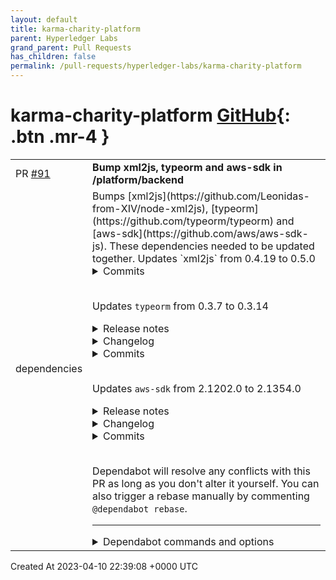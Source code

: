 ```yaml
---
layout: default
title: karma-charity-platform
parent: Hyperledger Labs
grand_parent: Pull Requests
has_children: false
permalink: /pull-requests/hyperledger-labs/karma-charity-platform
---
```


# karma-charity-platform <span class="fs-3 right-align">[GitHub](https://github.com/hyperledger-labs/karma-charity-platform){: .btn .mr-4 }</span>


<div>
    <table>
        <tr>
            <td>
                PR <a href="https://github.com/hyperledger-labs/karma-charity-platform/pull/91" class=".btn">#91</a>
            </td>
            <td>
                <b>
                    Bump xml2js, typeorm and aws-sdk in /platform/backend
                </b>
            </td>
        </tr>
        <tr>
            <td>
                <span class="chip">dependencies</span>
            </td>
            <td>
                Bumps [xml2js](https://github.com/Leonidas-from-XIV/node-xml2js), [typeorm](https://github.com/typeorm/typeorm) and [aws-sdk](https://github.com/aws/aws-sdk-js). These dependencies needed to be updated together.
Updates `xml2js` from 0.4.19 to 0.5.0
<details>
<summary>Commits</summary>
<ul>
<li><a href="https://github.com/Leonidas-from-XIV/node-xml2js/commit/9f730bb5001331b4398909db98c80220eb9577f7"><code>9f730bb</code></a> Update package.json with latest PR</li>
<li><a href="https://github.com/Leonidas-from-XIV/node-xml2js/commit/50a492aef9729b8b9b291c5cb2746ec7dc1369db"><code>50a492a</code></a> Merge pull request <a href="https://redirect.github.com/Leonidas-from-XIV/node-xml2js/issues/603">#603</a> from autopulated/master</li>
<li><a href="https://github.com/Leonidas-from-XIV/node-xml2js/commit/7bc3c5d74cf66429dfb804626f3099a17dea1691"><code>7bc3c5d</code></a> Merge pull request <a href="https://redirect.github.com/Leonidas-from-XIV/node-xml2js/issues/598">#598</a> from fnimick/master</li>
<li><a href="https://github.com/Leonidas-from-XIV/node-xml2js/commit/f412a128b6d68c93d0cea44289484e5102b557f4"><code>f412a12</code></a> Merge pull request <a href="https://redirect.github.com/Leonidas-from-XIV/node-xml2js/issues/635">#635</a> from wisesimpson/patch-1</li>
<li><a href="https://github.com/Leonidas-from-XIV/node-xml2js/commit/d318ce0ad8e44971d8334c21f91a68ebbdc80466"><code>d318ce0</code></a> Update README.md</li>
<li><a href="https://github.com/Leonidas-from-XIV/node-xml2js/commit/581b19a62d88f8a3c068b5a45f4542c2d6a495a5"><code>581b19a</code></a> use Object.create(null) to create all parsed objects (prevent prototype repla...</li>
<li><a href="https://github.com/Leonidas-from-XIV/node-xml2js/commit/a21295009e4cbc1f9847bdff0f9b933b5005e690"><code>a212950</code></a> Add documentation for <code>explicitCharkey</code> option</li>
<li><a href="https://github.com/Leonidas-from-XIV/node-xml2js/commit/1832e0b6b2de30a5e326d1cf21708cd32305a538"><code>1832e0b</code></a> Merge pull request <a href="https://redirect.github.com/Leonidas-from-XIV/node-xml2js/issues/512">#512</a> from economia/master</li>
<li><a href="https://github.com/Leonidas-from-XIV/node-xml2js/commit/198063c4d5e051e3c58349a05354b255ef8bd63c"><code>198063c</code></a> Merge pull request <a href="https://redirect.github.com/Leonidas-from-XIV/node-xml2js/issues/556">#556</a> from Omega-Ariston/fix-issue544</li>
<li><a href="https://github.com/Leonidas-from-XIV/node-xml2js/commit/0d717852434131746d4efe147eecfcc1ebb7f4a8"><code>0d71785</code></a> Merge pull request <a href="https://redirect.github.com/Leonidas-from-XIV/node-xml2js/issues/562">#562</a> from Omega-Ariston/addDocExample</li>
<li>Additional commits viewable in <a href="https://github.com/Leonidas-from-XIV/node-xml2js/compare/0.4.19...0.5.0">compare view</a></li>
</ul>
</details>
<br />

Updates `typeorm` from 0.3.7 to 0.3.14
<details>
<summary>Release notes</summary>
<p><em>Sourced from <a href="https://github.com/typeorm/typeorm/releases">typeorm's releases</a>.</em></p>
<blockquote>
<h2>0.3.14</h2>
<h3>Bug Fixes</h3>
<ul>
<li>drop xml &amp; yml connection option support. Addresses security issues in underlying dependency (<a href="https://redirect.github.com/typeorm/typeorm/issues/9930">#9930</a>) (<a href="https://github.com/typeorm/typeorm/commit/7dac12c2b18be34fb63ebfde988eb0825ec21384">7dac12c</a>)</li>
</ul>
<h3>Features</h3>
<ul>
<li>QueryBuilder performance optimizations (<a href="https://redirect.github.com/typeorm/typeorm/issues/9914">#9914</a>) (<a href="https://github.com/typeorm/typeorm/commit/12e9db07b6b9676e63fff5f55a45b1d269716ed9">12e9db0</a>)</li>
</ul>
<h2>0.3.13</h2>
<h3>Bug Fixes</h3>
<ul>
<li>firstCapital=true not working in camelCase() function (<a href="https://github.com/typeorm/typeorm/commit/f1330ad6e23bea65a16b4f1c4199f10f3fa7282b">f1330ad</a>)</li>
<li>handles &quot;query&quot; relation loading strategy for TreeRepositories (<a href="https://redirect.github.com/typeorm/typeorm/issues/9680">#9680</a>) (<a href="https://github.com/typeorm/typeorm/commit/a11809e1b20cc77fd2767b8bab2500a0c7e20d23">a11809e</a>), closes <a href="https://redirect.github.com/typeorm/typeorm/issues/9673">#9673</a></li>
<li>improve EntityNotFound error message in QueryBuilder.findOneOrFail (<a href="https://redirect.github.com/typeorm/typeorm/issues/9872">#9872</a>) (<a href="https://github.com/typeorm/typeorm/commit/f7f68178640120d8c1e92b8c9be0eeaa8262b4f3">f7f6817</a>)</li>
<li>loading tables with fk in sqlite query runner (<a href="https://redirect.github.com/typeorm/typeorm/issues/9875">#9875</a>) (<a href="https://github.com/typeorm/typeorm/commit/4997da054b5cfafdbdf374b3e554e5c4e0590da7">4997da0</a>), closes <a href="https://redirect.github.com/typeorm/typeorm/issues/9266">#9266</a></li>
<li>prevent foreign key support during migration batch under sqlite (<a href="https://redirect.github.com/typeorm/typeorm/issues/9775">#9775</a>) (<a href="https://github.com/typeorm/typeorm/commit/197cc05e90c0182357d85aa1ce7ae45de99d9d98">197cc05</a>), closes <a href="https://redirect.github.com/typeorm/typeorm/issues/9770">#9770</a></li>
<li>proper default value on generating migration when default value is a function calling [Postgres] (<a href="https://redirect.github.com/typeorm/typeorm/issues/9830">#9830</a>) (<a href="https://github.com/typeorm/typeorm/commit/bebba05388a40a9f278a450d4a988865c158abb7">bebba05</a>)</li>
<li>react-native doesn't properly work in ESM projects because of circular dependency (<a href="https://redirect.github.com/typeorm/typeorm/issues/9765">#9765</a>) (<a href="https://github.com/typeorm/typeorm/commit/099fcd9b104bc930faea08f97ee3d5610118e0c4">099fcd9</a>)</li>
<li>resolve issues for mssql migration when simple-enum was changed (<a href="https://github.com/typeorm/typeorm/commit/cb154d4ca36cda251fcb9eb05a29b7758ae813cf">cb154d4</a>), closes <a href="https://redirect.github.com/typeorm/typeorm/issues/7785">#7785</a> <a href="https://redirect.github.com/typeorm/typeorm/issues/9457">#9457</a> <a href="https://redirect.github.com/typeorm/typeorm/issues/7785">#7785</a> <a href="https://redirect.github.com/typeorm/typeorm/issues/9457">#9457</a></li>
<li>resolves issue with mssql column recreation (<a href="https://redirect.github.com/typeorm/typeorm/issues/9773">#9773</a>) (<a href="https://github.com/typeorm/typeorm/commit/07221a364682b567533c93130efb4f5189e009a9">07221a3</a>), closes <a href="https://redirect.github.com/typeorm/typeorm/issues/9399">#9399</a></li>
<li>transform values for FindOperators <a href="https://redirect.github.com/typeorm/typeorm/issues/9381">#9381</a> (<a href="https://redirect.github.com/typeorm/typeorm/issues/9777">#9777</a>) (<a href="https://github.com/typeorm/typeorm/commit/de1228deace974eca3e9dd3956208ebe4cd9347f">de1228d</a>), closes <a href="https://redirect.github.com/typeorm/typeorm/issues/9816">#9816</a></li>
<li>use forward slashes when normalizing path (<a href="https://redirect.github.com/typeorm/typeorm/issues/9768">#9768</a>) (<a href="https://github.com/typeorm/typeorm/commit/58fc08840a4a64ca1935391f4709a784c3f0b373">58fc088</a>), closes <a href="https://redirect.github.com/typeorm/typeorm/issues/9766">#9766</a></li>
<li>use object create if entity skip constructor is set (<a href="https://redirect.github.com/typeorm/typeorm/issues/9831">#9831</a>) (<a href="https://github.com/typeorm/typeorm/commit/a8689795dad796338e2a291a6a2fda89b00ef243">a868979</a>)</li>
</ul>
<h3>Features</h3>
<ul>
<li>add support for json datatype for sqlite (<a href="https://redirect.github.com/typeorm/typeorm/issues/9744">#9744</a>) (<a href="https://github.com/typeorm/typeorm/commit/4ac8c00117417ae622368aabe36d0fd5c676bd00">4ac8c00</a>)</li>
<li>add support for STI on EntitySchema (<a href="https://redirect.github.com/typeorm/typeorm/issues/9834">#9834</a>) (<a href="https://github.com/typeorm/typeorm/commit/bc306fb5a2c4dc02d04632af2b2f6c697a684356">bc306fb</a>), closes <a href="https://redirect.github.com/typeorm/typeorm/issues/9833">#9833</a></li>
<li>allow type FindOptionsOrderValue for order by object property (<a href="https://redirect.github.com/typeorm/typeorm/issues/9895">#9895</a>) (<a href="https://redirect.github.com/typeorm/typeorm/issues/9896">#9896</a>) (<a href="https://github.com/typeorm/typeorm/commit/0814970a9cc2c958199c9d74d1ef313de43dab50">0814970</a>)</li>
<li>Broadcast identifier for removed related entities  (<a href="https://redirect.github.com/typeorm/typeorm/issues/9913">#9913</a>) (<a href="https://github.com/typeorm/typeorm/commit/f530811b0da2863711db3467e55bf815c66b4b4b">f530811</a>)</li>
<li>leftJoinAndMapOne and innerJoinAndMapOne map result to entity (<a href="https://redirect.github.com/typeorm/typeorm/issues/9354">#9354</a>) (<a href="https://github.com/typeorm/typeorm/commit/947ffc34324c1d692496804e43dafa6302efc1db">947ffc3</a>)</li>
</ul>
<h2>0.3.12</h2>
<h3>Bug Fixes</h3>
<ul>
<li>allow to pass ObjectLiteral in mongo find where condition (<a href="https://redirect.github.com/typeorm/typeorm/issues/9632">#9632</a>) (<a href="https://github.com/typeorm/typeorm/commit/4eda5df8693d1a659ff5c3461124cf05619fdd72">4eda5df</a>), closes <a href="https://redirect.github.com/typeorm/typeorm/issues/9518">#9518</a></li>
<li>DataSource.setOptions doesn't properly update the database in the drivers (<a href="https://redirect.github.com/typeorm/typeorm/issues/9635">#9635</a>) (<a href="https://github.com/typeorm/typeorm/commit/a95bed7c05d10eb4b508e225faa4cb3c7ea7944f">a95bed7</a>)</li>
<li>Fix grammar error in no migrations found log (<a href="https://redirect.github.com/typeorm/typeorm/issues/9754">#9754</a>) (<a href="https://github.com/typeorm/typeorm/commit/6fb212187fdf97c07c41aad20d4f5503dfd44215">6fb2121</a>)</li>
<li>improved <code>FindOptionsWhere</code> behavior with union types (<a href="https://redirect.github.com/typeorm/typeorm/issues/9607">#9607</a>) (<a href="https://github.com/typeorm/typeorm/commit/7726f5ad1ec0c826510202a0f2cbeea705547eee">7726f5a</a>)</li>
<li>Incorrect enum default value when table name contains dash character (<a href="https://redirect.github.com/typeorm/typeorm/issues/9685">#9685</a>) (<a href="https://github.com/typeorm/typeorm/commit/b3b0c118a40441b31ac18ee7ce0cea0696b701ab">b3b0c11</a>)</li>
<li>incorrect sorting of entities with multi-inheritances (<a href="https://redirect.github.com/typeorm/typeorm/issues/9406">#9406</a>) (<a href="https://github.com/typeorm/typeorm/commit/54ca9dd801a77e011c2faf056b9e12845ccde82b">54ca9dd</a>)</li>
<li>make sure &quot;require&quot; is defined in the environment (<a href="https://github.com/typeorm/typeorm/commit/1a9b9fbcd683b2a28acbd26e39ac98dc6b60f001">1a9b9fb</a>)</li>
<li>materialized hints support for cte (<a href="https://redirect.github.com/typeorm/typeorm/issues/9605">#9605</a>) (<a href="https://github.com/typeorm/typeorm/commit/67973b4726500fc835639ffc302e0b6b20093df4">67973b4</a>)</li>
<li>multiple select queries during db sync in sqlite (<a href="https://redirect.github.com/typeorm/typeorm/issues/9639">#9639</a>) (<a href="https://github.com/typeorm/typeorm/commit/6c928a4aa002cf5db0733055c0a754e97e4b43b3">6c928a4</a>)</li>
<li>overriding caching settings when alwaysEnabled is true (<a href="https://redirect.github.com/typeorm/typeorm/issues/9731">#9731</a>) (<a href="https://github.com/typeorm/typeorm/commit/4df969ea6254f9f69c371a72d80e857ab7c1f62d">4df969e</a>)</li>
<li>redundant Unique constraint on primary join column in Postgres (<a href="https://redirect.github.com/typeorm/typeorm/issues/9677">#9677</a>) (<a href="https://github.com/typeorm/typeorm/commit/b8704f87d2e06c048dea3f0b408ab18738acf7d7">b8704f8</a>)</li>
<li>remove unnecessary .js extension in imports (<a href="https://redirect.github.com/typeorm/typeorm/issues/9713">#9713</a>) (<a href="https://github.com/typeorm/typeorm/commit/6b37e3818bd74541cadbd44e55c84df510e41e3a">6b37e38</a>)</li>
<li>resolve issue with &quot;simple-enum&quot; synchronization in SQLite (<a href="https://redirect.github.com/typeorm/typeorm/issues/9716">#9716</a>) (<a href="https://github.com/typeorm/typeorm/commit/c77c43e2423201bdc2ede85ae921447570685585">c77c43e</a>), closes <a href="https://redirect.github.com/typeorm/typeorm/issues/9715">#9715</a></li>
</ul>
<!-- raw HTML omitted -->
</blockquote>
<p>... (truncated)</p>
</details>
<details>
<summary>Changelog</summary>
<p><em>Sourced from <a href="https://github.com/typeorm/typeorm/blob/master/CHANGELOG.md">typeorm's changelog</a>.</em></p>
<blockquote>
<h2><a href="https://github.com/typeorm/typeorm/compare/0.3.12...0.3.14">0.3.14</a> (2023-04-09)</h2>
<h3>Bug Fixes</h3>
<ul>
<li>drop xml &amp; yml connection option support. Addresses security issues in underlying dependency (<a href="https://redirect.github.com/typeorm/typeorm/issues/9930">#9930</a>) (<a href="https://github.com/typeorm/typeorm/commit/7dac12c2b18be34fb63ebfde988eb0825ec21384">7dac12c</a>)</li>
</ul>
<h3>Features</h3>
<ul>
<li>QueryBuilder performance optimizations (<a href="https://redirect.github.com/typeorm/typeorm/issues/9914">#9914</a>) (<a href="https://github.com/typeorm/typeorm/commit/12e9db07b6b9676e63fff5f55a45b1d269716ed9">12e9db0</a>)</li>
</ul>
<h2><a href="https://github.com/typeorm/typeorm/compare/0.3.12...0.3.13">0.3.13</a> (2023-04-06)</h2>
<h3>Bug Fixes</h3>
<ul>
<li>firstCapital=true not working in camelCase() function (<a href="https://github.com/typeorm/typeorm/commit/f1330ad6e23bea65a16b4f1c4199f10f3fa7282b">f1330ad</a>)</li>
<li>handles &quot;query&quot; relation loading strategy for TreeRepositories (<a href="https://redirect.github.com/typeorm/typeorm/issues/9680">#9680</a>) (<a href="https://github.com/typeorm/typeorm/commit/a11809e1b20cc77fd2767b8bab2500a0c7e20d23">a11809e</a>), closes <a href="https://redirect.github.com/typeorm/typeorm/issues/9673">#9673</a></li>
<li>improve EntityNotFound error message in QueryBuilder.findOneOrFail (<a href="https://redirect.github.com/typeorm/typeorm/issues/9872">#9872</a>) (<a href="https://github.com/typeorm/typeorm/commit/f7f68178640120d8c1e92b8c9be0eeaa8262b4f3">f7f6817</a>)</li>
<li>loading tables with fk in sqlite query runner (<a href="https://redirect.github.com/typeorm/typeorm/issues/9875">#9875</a>) (<a href="https://github.com/typeorm/typeorm/commit/4997da054b5cfafdbdf374b3e554e5c4e0590da7">4997da0</a>), closes <a href="https://redirect.github.com/typeorm/typeorm/issues/9266">#9266</a></li>
<li>prevent foreign key support during migration batch under sqlite (<a href="https://redirect.github.com/typeorm/typeorm/issues/9775">#9775</a>) (<a href="https://github.com/typeorm/typeorm/commit/197cc05e90c0182357d85aa1ce7ae45de99d9d98">197cc05</a>), closes <a href="https://redirect.github.com/typeorm/typeorm/issues/9770">#9770</a></li>
<li>proper default value on generating migration when default value is a function calling [Postgres] (<a href="https://redirect.github.com/typeorm/typeorm/issues/9830">#9830</a>) (<a href="https://github.com/typeorm/typeorm/commit/bebba05388a40a9f278a450d4a988865c158abb7">bebba05</a>)</li>
<li>react-native doesn't properly work in ESM projects because of circular dependency (<a href="https://redirect.github.com/typeorm/typeorm/issues/9765">#9765</a>) (<a href="https://github.com/typeorm/typeorm/commit/099fcd9b104bc930faea08f97ee3d5610118e0c4">099fcd9</a>)</li>
<li>resolve issues for mssql migration when simple-enum was changed (<a href="https://github.com/typeorm/typeorm/commit/cb154d4ca36cda251fcb9eb05a29b7758ae813cf">cb154d4</a>), closes <a href="https://redirect.github.com/typeorm/typeorm/issues/7785">#7785</a> <a href="https://redirect.github.com/typeorm/typeorm/issues/9457">#9457</a> <a href="https://redirect.github.com/typeorm/typeorm/issues/7785">#7785</a> <a href="https://redirect.github.com/typeorm/typeorm/issues/9457">#9457</a></li>
<li>resolves issue with mssql column recreation (<a href="https://redirect.github.com/typeorm/typeorm/issues/9773">#9773</a>) (<a href="https://github.com/typeorm/typeorm/commit/07221a364682b567533c93130efb4f5189e009a9">07221a3</a>), closes <a href="https://redirect.github.com/typeorm/typeorm/issues/9399">#9399</a></li>
<li>transform values for FindOperators <a href="https://redirect.github.com/typeorm/typeorm/issues/9381">#9381</a> (<a href="https://redirect.github.com/typeorm/typeorm/issues/9777">#9777</a>) (<a href="https://github.com/typeorm/typeorm/commit/de1228deace974eca3e9dd3956208ebe4cd9347f">de1228d</a>), closes <a href="https://redirect.github.com/typeorm/typeorm/issues/9816">#9816</a></li>
<li>use forward slashes when normalizing path (<a href="https://redirect.github.com/typeorm/typeorm/issues/9768">#9768</a>) (<a href="https://github.com/typeorm/typeorm/commit/58fc08840a4a64ca1935391f4709a784c3f0b373">58fc088</a>), closes <a href="https://redirect.github.com/typeorm/typeorm/issues/9766">#9766</a></li>
<li>use object create if entity skip constructor is set (<a href="https://redirect.github.com/typeorm/typeorm/issues/9831">#9831</a>) (<a href="https://github.com/typeorm/typeorm/commit/a8689795dad796338e2a291a6a2fda89b00ef243">a868979</a>)</li>
</ul>
<h3>Features</h3>
<ul>
<li>add support for json datatype for sqlite (<a href="https://redirect.github.com/typeorm/typeorm/issues/9744">#9744</a>) (<a href="https://github.com/typeorm/typeorm/commit/4ac8c00117417ae622368aabe36d0fd5c676bd00">4ac8c00</a>)</li>
<li>add support for STI on EntitySchema (<a href="https://redirect.github.com/typeorm/typeorm/issues/9834">#9834</a>) (<a href="https://github.com/typeorm/typeorm/commit/bc306fb5a2c4dc02d04632af2b2f6c697a684356">bc306fb</a>), closes <a href="https://redirect.github.com/typeorm/typeorm/issues/9833">#9833</a></li>
<li>allow type FindOptionsOrderValue for order by object property (<a href="https://redirect.github.com/typeorm/typeorm/issues/9895">#9895</a>) (<a href="https://redirect.github.com/typeorm/typeorm/issues/9896">#9896</a>) (<a href="https://github.com/typeorm/typeorm/commit/0814970a9cc2c958199c9d74d1ef313de43dab50">0814970</a>)</li>
<li>Broadcast identifier for removed related entities  (<a href="https://redirect.github.com/typeorm/typeorm/issues/9913">#9913</a>) (<a href="https://github.com/typeorm/typeorm/commit/f530811b0da2863711db3467e55bf815c66b4b4b">f530811</a>)</li>
<li>leftJoinAndMapOne and innerJoinAndMapOne map result to entity (<a href="https://redirect.github.com/typeorm/typeorm/issues/9354">#9354</a>) (<a href="https://github.com/typeorm/typeorm/commit/947ffc34324c1d692496804e43dafa6302efc1db">947ffc3</a>)</li>
</ul>
<h2><a href="https://github.com/typeorm/typeorm/compare/0.3.11...0.3.12">0.3.12</a> (2023-02-07)</h2>
<h3>Bug Fixes</h3>
<ul>
<li>allow to pass ObjectLiteral in mongo find where condition (<a href="https://redirect.github.com/typeorm/typeorm/issues/9632">#9632</a>) (<a href="https://github.com/typeorm/typeorm/commit/4eda5df8693d1a659ff5c3461124cf05619fdd72">4eda5df</a>), closes <a href="https://redirect.github.com/typeorm/typeorm/issues/9518">#9518</a></li>
<li>DataSource.setOptions doesn't properly update the database in the drivers (<a href="https://redirect.github.com/typeorm/typeorm/issues/9635">#9635</a>) (<a href="https://github.com/typeorm/typeorm/commit/a95bed7c05d10eb4b508e225faa4cb3c7ea7944f">a95bed7</a>)</li>
<li>Fix grammar error in no migrations found log (<a href="https://redirect.github.com/typeorm/typeorm/issues/9754">#9754</a>) (<a href="https://github.com/typeorm/typeorm/commit/6fb212187fdf97c07c41aad20d4f5503dfd44215">6fb2121</a>)</li>
<li>improved <code>FindOptionsWhere</code> behavior with union types (<a href="https://redirect.github.com/typeorm/typeorm/issues/9607">#9607</a>) (<a href="https://github.com/typeorm/typeorm/commit/7726f5ad1ec0c826510202a0f2cbeea705547eee">7726f5a</a>)</li>
<li>Incorrect enum default value when table name contains dash character (<a href="https://redirect.github.com/typeorm/typeorm/issues/9685">#9685</a>) (<a href="https://github.com/typeorm/typeorm/commit/b3b0c118a40441b31ac18ee7ce0cea0696b701ab">b3b0c11</a>)</li>
<li>incorrect sorting of entities with multi-inheritances (<a href="https://redirect.github.com/typeorm/typeorm/issues/9406">#9406</a>) (<a href="https://github.com/typeorm/typeorm/commit/54ca9dd801a77e011c2faf056b9e12845ccde82b">54ca9dd</a>)</li>
<li>make sure &quot;require&quot; is defined in the environment (<a href="https://github.com/typeorm/typeorm/commit/1a9b9fbcd683b2a28acbd26e39ac98dc6b60f001">1a9b9fb</a>)</li>
<li>materialized hints support for cte (<a href="https://redirect.github.com/typeorm/typeorm/issues/9605">#9605</a>) (<a href="https://github.com/typeorm/typeorm/commit/67973b4726500fc835639ffc302e0b6b20093df4">67973b4</a>)</li>
<li>multiple select queries during db sync in sqlite (<a href="https://redirect.github.com/typeorm/typeorm/issues/9639">#9639</a>) (<a href="https://github.com/typeorm/typeorm/commit/6c928a4aa002cf5db0733055c0a754e97e4b43b3">6c928a4</a>)</li>
<li>overriding caching settings when alwaysEnabled is true (<a href="https://redirect.github.com/typeorm/typeorm/issues/9731">#9731</a>) (<a href="https://github.com/typeorm/typeorm/commit/4df969ea6254f9f69c371a72d80e857ab7c1f62d">4df969e</a>)</li>
</ul>
<!-- raw HTML omitted -->
</blockquote>
<p>... (truncated)</p>
</details>
<details>
<summary>Commits</summary>
<ul>
<li><a href="https://github.com/typeorm/typeorm/commit/5e3c565dce843b2deeefa3327340a79e0fc54e66"><code>5e3c565</code></a> version bump</li>
<li><a href="https://github.com/typeorm/typeorm/commit/7dac12c2b18be34fb63ebfde988eb0825ec21384"><code>7dac12c</code></a> fix: drop xml &amp; yml connection option support (<a href="https://redirect.github.com/typeorm/typeorm/issues/9930">#9930</a>)</li>
<li><a href="https://github.com/typeorm/typeorm/commit/daf1b47a609cb5090b71e537668ee115a98b1dc9"><code>daf1b47</code></a> fix: wrong dependency version in init command</li>
<li><a href="https://github.com/typeorm/typeorm/commit/0194f179fee8f346bbf82325716df6935aebda5e"><code>0194f17</code></a> version bump</li>
<li><a href="https://github.com/typeorm/typeorm/commit/12e9db07b6b9676e63fff5f55a45b1d269716ed9"><code>12e9db0</code></a> feat: QueryBuilder performance optimizations (<a href="https://redirect.github.com/typeorm/typeorm/issues/9914">#9914</a>)</li>
<li><a href="https://github.com/typeorm/typeorm/commit/f1330ad6e23bea65a16b4f1c4199f10f3fa7282b"><code>f1330ad</code></a> fix: firstCapital=true not working in camelCase() function</li>
<li><a href="https://github.com/typeorm/typeorm/commit/a11809e1b20cc77fd2767b8bab2500a0c7e20d23"><code>a11809e</code></a> fix: handles &quot;query&quot; relation loading strategy for TreeRepositories (<a href="https://redirect.github.com/typeorm/typeorm/issues/9680">#9680</a>)</li>
<li><a href="https://github.com/typeorm/typeorm/commit/947ffc34324c1d692496804e43dafa6302efc1db"><code>947ffc3</code></a> feat: leftJoinAndMapOne and innerJoinAndMapOne map result to entity (<a href="https://redirect.github.com/typeorm/typeorm/issues/9354">#9354</a>)</li>
<li><a href="https://github.com/typeorm/typeorm/commit/de1228deace974eca3e9dd3956208ebe4cd9347f"><code>de1228d</code></a> fix: transform values for FindOperators <a href="https://redirect.github.com/typeorm/typeorm/issues/9381">#9381</a> (<a href="https://redirect.github.com/typeorm/typeorm/issues/9777">#9777</a>)</li>
<li><a href="https://github.com/typeorm/typeorm/commit/197cc05e90c0182357d85aa1ce7ae45de99d9d98"><code>197cc05</code></a> fix: prevent foreign key support during migration batch under sqlite (<a href="https://redirect.github.com/typeorm/typeorm/issues/9775">#9775</a>)</li>
<li>Additional commits viewable in <a href="https://github.com/typeorm/typeorm/compare/0.3.7...0.3.14">compare view</a></li>
</ul>
</details>
<br />

Updates `aws-sdk` from 2.1202.0 to 2.1354.0
<details>
<summary>Release notes</summary>
<p><em>Sourced from <a href="https://github.com/aws/aws-sdk-js/releases">aws-sdk's releases</a>.</em></p>
<blockquote>
<h2>Release v2.1354.0</h2>
<p>See <a href="https://github.com/aws/aws-sdk-js/blob/master/CHANGELOG.md">changelog</a> for more information.</p>
<h2>Release v2.1353.0</h2>
<p>See <a href="https://github.com/aws/aws-sdk-js/blob/master/CHANGELOG.md">changelog</a> for more information.</p>
<h2>Release v2.1352.0</h2>
<p>See <a href="https://github.com/aws/aws-sdk-js/blob/master/CHANGELOG.md">changelog</a> for more information.</p>
<h2>Release v2.1351.0</h2>
<p>See <a href="https://github.com/aws/aws-sdk-js/blob/master/CHANGELOG.md">changelog</a> for more information.</p>
<h2>Release v2.1350.0</h2>
<p>See <a href="https://github.com/aws/aws-sdk-js/blob/master/CHANGELOG.md">changelog</a> for more information.</p>
<h2>Release v2.1349.0</h2>
<p>See <a href="https://github.com/aws/aws-sdk-js/blob/master/CHANGELOG.md">changelog</a> for more information.</p>
<h2>Release v2.1348.0</h2>
<p>See <a href="https://github.com/aws/aws-sdk-js/blob/master/CHANGELOG.md">changelog</a> for more information.</p>
<h2>Release v2.1347.0</h2>
<p>See <a href="https://github.com/aws/aws-sdk-js/blob/master/CHANGELOG.md">changelog</a> for more information.</p>
<h2>Release v2.1346.0</h2>
<p>See <a href="https://github.com/aws/aws-sdk-js/blob/master/CHANGELOG.md">changelog</a> for more information.</p>
<h2>Release v2.1345.0</h2>
<p>See <a href="https://github.com/aws/aws-sdk-js/blob/master/CHANGELOG.md">changelog</a> for more information.</p>
<h2>Release v2.1344.0</h2>
<p>See <a href="https://github.com/aws/aws-sdk-js/blob/master/CHANGELOG.md">changelog</a> for more information.</p>
<h2>Release v2.1343.0</h2>
<p>See <a href="https://github.com/aws/aws-sdk-js/blob/master/CHANGELOG.md">changelog</a> for more information.</p>
<h2>Release v2.1342.0</h2>
<p>See <a href="https://github.com/aws/aws-sdk-js/blob/master/CHANGELOG.md">changelog</a> for more information.</p>
<h2>Release v2.1341.0</h2>
<p>See <a href="https://github.com/aws/aws-sdk-js/blob/master/CHANGELOG.md">changelog</a> for more information.</p>
<h2>Release v2.1340.0</h2>
<p>See <a href="https://github.com/aws/aws-sdk-js/blob/master/CHANGELOG.md">changelog</a> for more information.</p>
<h2>Release v2.1339.0</h2>
<p>See <a href="https://github.com/aws/aws-sdk-js/blob/master/CHANGELOG.md">changelog</a> for more information.</p>
<h2>Release v2.1338.0</h2>
<p>See <a href="https://github.com/aws/aws-sdk-js/blob/master/CHANGELOG.md">changelog</a> for more information.</p>
<!-- raw HTML omitted -->
</blockquote>
<p>... (truncated)</p>
</details>
<details>
<summary>Changelog</summary>
<p><em>Sourced from <a href="https://github.com/aws/aws-sdk-js/blob/master/CHANGELOG.md">aws-sdk's changelog</a>.</em></p>
<blockquote>
<h2>2.1354.0</h2>
<ul>
<li>feature: Connect: This release adds the ability to configure an agent's routing profile to receive contacts from multiple channels at the same time via extending the UpdateRoutingProfileConcurrency, CreateRoutingProfile and DescribeRoutingProfile APIs.</li>
<li>feature: ECS: This release adds support for enabling FIPS compliance on Amazon ECS Fargate tasks</li>
<li>feature: MarketplaceCatalog: Added three new APIs to support resource sharing: GetResourcePolicy, PutResourcePolicy, and DeleteResourcePolicy. Added new OwnershipType field to ListEntities request to let users filter on entities that are shared with them. Increased max page size of ListEntities response from 20 to 50 results.</li>
<li>feature: MediaConvert: AWS Elemental MediaConvert SDK now supports conversion of 608 paint-on captions to pop-on captions for SCC sources.</li>
<li>feature: Omics: Remove unexpected API changes.</li>
<li>feature: Rekognition: This release adds support for Face Liveness APIs in Amazon Rekognition. Updates UpdateStreamProcessor to return ResourceInUseException Exception. Minor updates to API documentation.</li>
</ul>
<h2>2.1353.0</h2>
<ul>
<li>feature: DLM: Updated timestamp format for GetLifecyclePolicy API</li>
<li>feature: DocDB: This release adds a new parameter 'DBClusterParameterGroupName' to 'RestoreDBClusterFromSnapshot' API to associate the name of the DB cluster parameter group while performing restore.</li>
<li>feature: Lambda: This release adds a new Lambda InvokeWithResponseStream API to support streaming Lambda function responses. The release also adds a new InvokeMode parameter to Function Url APIs to control whether the response will be streamed or buffered.</li>
<li>feature: QuickSight: This release has two changes: adding the OR condition to tag-based RLS rules in CreateDataSet and UpdateDataSet; adding RefreshSchedule and Incremental RefreshProperties operations for users to programmatically configure SPICE dataset ingestions.</li>
</ul>
<h2>2.1352.0</h2>
<ul>
<li>feature: CloudFormation: Including UPDATE_COMPLETE as a failed status for DeleteStack waiter.</li>
<li>feature: GreengrassV2: Add support for SUCCEEDED value in coreDeviceExecutionStatus field. Documentation updates for Greengrass V2.</li>
<li>feature: Proton: This release adds support for the AWS Proton service sync feature. Service sync enables managing an AWS Proton service (creating and updating instances) and all of it's corresponding service instances from a Git repository.</li>
</ul>
<h2>2.1351.0</h2>
<ul>
<li>feature: AppRunner: App Runner adds support for seven new vCPU and memory configurations.</li>
<li>feature: ConfigService: This release adds resourceType enums for types released in March 2023.</li>
<li>feature: IVSRealTime: Fix ParticipantToken ExpirationTime format</li>
<li>feature: NetworkFirewall: AWS Network Firewall now supports IPv6-only subnets.</li>
<li>feature: ServiceCatalog: removed incorrect product type value</li>
</ul>
<h2>2.1350.0</h2>
<ul>
<li>feature: AmplifyUIBuilder: Support StorageField and custom displays for data-bound options in form builder. Support non-string operands for predicates in collections. Support choosing client to get token from.</li>
<li>feature: DataExchange: This release updates the value of MaxResults.</li>
<li>feature: EC2: C6in, M6in, M6idn, R6in and R6idn bare metal instances are powered by 3rd Generation Intel Xeon Scalable processors and offer up to 200 Gbps of network bandwidth.</li>
<li>feature: ElasticInference: Updated public documentation for the Describe and Tagging APIs.</li>
<li>feature: SageMaker: Amazon SageMaker Asynchronous Inference now allows customer's to receive failure model responses in S3 and receive success/failure model responses in SNS notifications.</li>
<li>feature: SageMakerRuntime: Amazon SageMaker Asynchronous Inference now provides customers a FailureLocation as a response parameter in InvokeEndpointAsync API to capture the model failure responses.</li>
<li>feature: WAFV2: This release rolls back association config feature for webACLs that protect CloudFront protections.</li>
</ul>
<h2>2.1349.0</h2>
<ul>
<li>feature: Glue: Add support for database-level federation</li>
<li>feature: LakeFormation: Add support for database-level federation</li>
<li>feature: LicenseManager: This release adds grant override options to the CreateGrantVersion API. These options can be used to specify grant replacement behavior during grant activation.</li>
<li>feature: MWAA: This Amazon MWAA release adds the ability to customize the Apache Airflow environment by launching a shell script at startup. This shell script is hosted in your environment's Amazon S3 bucket. Amazon MWAA runs the script before installing requirements and initializing the Apache Airflow process.</li>
<li>feature: ServiceCatalog: This release introduces Service Catalog support for Terraform open source. It enables 1. The notify* APIs to Service Catalog. These APIs are used by the terraform engine to notify the result of the provisioning engine execution. 2. Adds a new TERRAFORM_OPEN_SOURCE product type in CreateProduct API.</li>
<li>feature: WAFV2: For web ACLs that protect CloudFront protections, the default request body inspection size is now 16 KB, and you can use the new association configuration to increase the inspection size further, up to 64 KB. Sizes over 16 KB can incur additional costs.</li>
</ul>
<h2>2.1348.0</h2>
<ul>
<li>feature: InternetMonitor: This release adds a new feature for Amazon CloudWatch Internet Monitor that enables customers to deliver internet measurements to Amazon S3 buckets as well as CloudWatch Logs.</li>
<li>feature: SMS: Deprecating AWS Server Migration Service.</li>
<li>feature: SageMakerFeatureStoreRuntime: In this release, you can now chose between soft delete and hard delete when calling the DeleteRecord API, so you have more flexibility when it comes to managing online store data.</li>
</ul>
<h2>2.1347.0</h2>
<ul>
<li>feature: Athena: Make DefaultExecutorDpuSize and CoordinatorDpuSize  fields optional  in StartSession</li>
</ul>
<!-- raw HTML omitted -->
</blockquote>
<p>... (truncated)</p>
</details>
<details>
<summary>Commits</summary>
<ul>
<li><a href="https://github.com/aws/aws-sdk-js/commit/a99fac57b17e20b7b33e5c9068c36dcb275fef1a"><code>a99fac5</code></a> Updates SDK to v2.1354.0</li>
<li><a href="https://github.com/aws/aws-sdk-js/commit/62847a45ae58deace88e58f75dfc09e0ae1c0b75"><code>62847a4</code></a> Bump xml2js to 0.5.0 (<a href="https://redirect.github.com/aws/aws-sdk-js/issues/4389">#4389</a>)</li>
<li><a href="https://github.com/aws/aws-sdk-js/commit/56ad952b39efbe26393af9dd80f168ff7ccd8cd6"><code>56ad952</code></a> Updates SDK to v2.1353.0</li>
<li><a href="https://github.com/aws/aws-sdk-js/commit/8a20e164cceeb1a09ddb3a3b1a6e581bcda518cf"><code>8a20e16</code></a> Updates SDK to v2.1352.0</li>
<li><a href="https://github.com/aws/aws-sdk-js/commit/d39ba59f8f62430e468e937ea0f937fb8ed102e6"><code>d39ba59</code></a> Updates SDK to v2.1351.0</li>
<li><a href="https://github.com/aws/aws-sdk-js/commit/3ee782cb76c328b1764be35edbec5c2eb8d81832"><code>3ee782c</code></a> Updates SDK to v2.1350.0</li>
<li><a href="https://github.com/aws/aws-sdk-js/commit/8dcb3e224e52ec6eb2bafed5bc88b58e31590972"><code>8dcb3e2</code></a> Updates SDK to v2.1349.0</li>
<li><a href="https://github.com/aws/aws-sdk-js/commit/cc11160e1cd5d8e0a3c9e9083b11f5787db4d657"><code>cc11160</code></a> Updates SDK to v2.1348.0</li>
<li><a href="https://github.com/aws/aws-sdk-js/commit/c58ec677ed65df69d0ce496c7a6adb694e2402fa"><code>c58ec67</code></a> Updates SDK to v2.1347.0</li>
<li><a href="https://github.com/aws/aws-sdk-js/commit/ded882e507caca815b0ae525c3c7489d1091cf73"><code>ded882e</code></a> Updates SDK to v2.1346.0</li>
<li>Additional commits viewable in <a href="https://github.com/aws/aws-sdk-js/compare/v2.1202.0...v2.1354.0">compare view</a></li>
</ul>
</details>
<br />


Dependabot will resolve any conflicts with this PR as long as you don't alter it yourself. You can also trigger a rebase manually by commenting `@dependabot rebase`.

[//]: # (dependabot-automerge-start)
[//]: # (dependabot-automerge-end)

---

<details>
<summary>Dependabot commands and options</summary>
<br />

You can trigger Dependabot actions by commenting on this PR:
- `@dependabot rebase` will rebase this PR
- `@dependabot recreate` will recreate this PR, overwriting any edits that have been made to it
- `@dependabot merge` will merge this PR after your CI passes on it
- `@dependabot squash and merge` will squash and merge this PR after your CI passes on it
- `@dependabot cancel merge` will cancel a previously requested merge and block automerging
- `@dependabot reopen` will reopen this PR if it is closed
- `@dependabot close` will close this PR and stop Dependabot recreating it. You can achieve the same result by closing it manually
- `@dependabot ignore this major version` will close this PR and stop Dependabot creating any more for this major version (unless you reopen the PR or upgrade to it yourself)
- `@dependabot ignore this minor version` will close this PR and stop Dependabot creating any more for this minor version (unless you reopen the PR or upgrade to it yourself)
- `@dependabot ignore this dependency` will close this PR and stop Dependabot creating any more for this dependency (unless you reopen the PR or upgrade to it yourself)
You can disable automated security fix PRs for this repo from the [Security Alerts page](https://github.com/hyperledger-labs/karma-charity-platform/network/alerts).

</details>
            </td>
        </tr>
    </table>
    <div class="right-align">
        Created At 2023-04-10 22:39:08 +0000 UTC
    </div>
</div>

